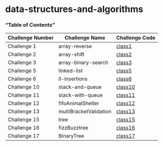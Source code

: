 # data-structures-and-algorithms

### “Table of Contents”

Challenge Number | Challenge Name | Challenge Code 
-----------------|----------------|---------------
Challenge 1      | array-reverse  | [class1](https://github.com/AhmedAbuSamaan-401-advanced-javascript/data-structures-and-algorithms/tree/master/arrayReverse)
Challenge 2      | array-shift    | [class2](https://github.com/AhmedAbuSamaan-401-advanced-javascript/data-structures-and-algorithms/tree/master/arrayShift)
Challenge 3      | array-binary-search    | [class3](https://github.com/AhmedAbuSamaan-401-advanced-javascript/data-structures-and-algorithms/tree/master/arrayBinarySearch)
Challenge 5      | linked-list   | [class5](https://github.com/AhmedAbuSamaan-401-advanced-javascript/data-structures-and-algorithms/tree/master/Data-Structures)
Challenge 6      | ll-insertions   | [class6](https://github.com/AhmedAbuSamaan-401-advanced-javascript/data-structures-and-algorithms/tree/master/Data-Structures)
Challenge 10      | stack-and-queue   | [class10](https://github.com/AhmedAbuSamaan-401-advanced-javascript/data-structures-and-algorithms/tree/master/stacksAndQueues)
Challenge 11      | stack-with-queue   | [class11](https://github.com/AhmedAbuSamaan-401-advanced-javascript/data-structures-and-algorithms/tree/master/queueWithStacks)
Challenge 12      | fifoAnimalShelter  | [class12](https://github.com/AhmedAbuSamaan-401-advanced-javascript/data-structures-and-algorithms/tree/master/fifoAnimalShelter)
Challenge 13      | multiBracketValidation  | [class13](https://github.com/AhmedAbuSamaan-401-advanced-javascript/data-structures-and-algorithms/tree/master/multiBracketValidation)
Challenge 15      | tree  | [class15](https://github.com/AhmedAbuSamaan-401-advanced-javascript/data-structures-and-algorithms/tree/master/tree)
Challenge 16      | fizzBuzztree  | [class16](https://github.com/AhmedAbuSamaan-401-advanced-javascript/data-structures-and-algorithms/tree/master/fizzBuzzTree)
Challenge 17      | BinaryTree  | [class17](https://github.com/AhmedAbuSamaan-401-advanced-javascript/data-structures-and-algorithms/tree/master/BinaryTree)


